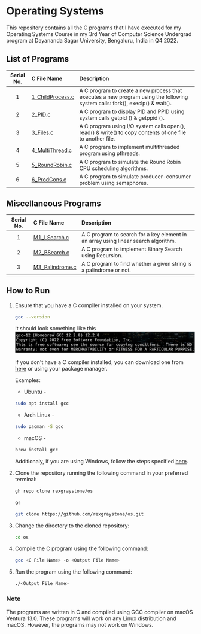 # Operating Systems

This repository contains all the C programs that I have executed for my Operating Systems Course in my 3rd Year of Computer Science Undergrad program at Dayananda Sagar University, Bengaluru, India in Q4 2022.

## List of Programs

| Serial No. | C File Name | Description |
| :---: | :--- | :--- |
| 1  | [1_ChildProcess.c](https://github.com/rexgraystone/os/blob/master/1_ChildProcess.c)  | A C program to create a new process that executes a new program using the following system calls: fork(), execlp() & wait(). |
| 2  | [2_PID.c](https://github.com/rexgraystone/os/blob/master/2_PID.c)  | A C program to display PID and PPID using system calls getpid () & getppid (). |
| 3  | [3_Files.c](https://github.com/rexgraystone/os/blob/master/3_Files.c)  | A C program using I/O system calls open(), read() & write() to copy contents of one file to another file. |
| 4  | [4_MultiThread.c](https://github.com/rexgraystone/os/blob/master/4_MultiThread.c)  | A C program to implement multithreaded program using pthreads. |
| 5  | [5_RoundRobin.c](https://github.com/rexgraystone/os/blob/master/5_RoundRobin.c)  | A C program to simulate the Round Robin CPU scheduling algorithms. |
| 6  | [6_ProdCons.c](https://github.com/rexgraystone/os/blob/master/6_ProdCons.c)  | A C program to simulate producer-consumer problem using semaphores. |

## Miscellaneous Programs

| Serial No. | C File Name | Description |
| :---: | :--- | :--- |
| 1  | [M1_LSearch.c](https://github.com/rexgraystone/os/blob/master/M1_LSearch.c)  | A C program to search for a key element in an array using linear search algorithm. |
| 2  | [M2_BSearch.c](https://github.com/rexgraystone/os/blob/master/M2_BSearch.c)  | A C program to implement Binary Search using Recursion. |
| 3  | [M3_Palindrome.c](https://github.com/rexgraystone/os/blob/master/M3_Palindrome.c)  | A C program to find whether a given string is a palindrome or not. |

## How to Run

1. Ensure that you have a C compiler installed on your system.

    ```bash
    gcc --version
    ```

    It should look something like this ![GCC Version](Images/GCC_Version.png "GCC Version")

    If you don't have a C compiler installed, you can download one from [here](https://sourceforge.net/projects/mingw/) or using your package manager.

    Examples:
    - Ubuntu -

    ```bash
    sudo apt install gcc
    ```

    - Arch Linux -

    ```bash
    sudo pacman -S gcc
    ```

    - macOS -

    ```bash
    brew install gcc
    ```

    Additionaly, if you are using Windows, follow the steps specified [here](https://www.scaler.com/topics/c/c-compiler-for-windows/).

2. Clone the repository running the following command in your preferred terminal:

    ``` bash
    gh repo clone rexgraystone/os
    ```

    or

    ``` bash
    git clone https://github.com/rexgraystone/os.git
    ```

3. Change the directory to the cloned repository:

    ``` bash
    cd os
    ```

4. Compile the C program using the following command:

    ``` bash
    gcc <C File Name> -o <Output File Name>
    ```

5. Run the program using the following command:

    ``` bash
    ./<Output File Name>
    ```

### Note

The programs are written in C and compiled using GCC compiler on macOS Ventura 13.0.
These programs will work on any Linux distribution and macOS. However, the programs may not work on Windows.
